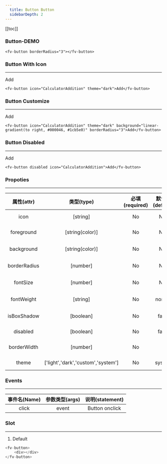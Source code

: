 ```yaml
---
  title: Button Button
  sidebarDepth: 2
---
```

  
[[toc]]

### Button-DEMO

<fv-button borderRadius="3"></fv-button>

```vue
<fv-button borderRadius="3"></fv-button>
```


### Button With Icon
---
<fv-button icon="CalculatorAddition" theme="dark">Add</fv-button>

```vue
<fv-button icon="CalculatorAddition" theme="dark">Add</fv-button>
```

### Button Customize
---
<fv-button icon="CalculatorAddition" theme="dark" background="linear-gradient(to right, #000046, #1cb5e0)" borderRadius="3">Add</fv-button>

```vue
<fv-button icon="CalculatorAddition" theme="dark" background="linear-gradient(to right, #000046, #1cb5e0)" borderRadius="3">Add</fv-button>
```

### Button Disabled
---
<fv-button disabled icon="CalculatorAddition">Add</fv-button>

```vue
<fv-button disabled icon="CalculatorAddition">Add</fv-button>
```

### Propoties
---
|  属性(attr)  |             类型(type)             | 必填(required) | 默认值(default) |    说明(statement)    |
|:------------:|:----------------------------------:|:--------------:|:---------------:|:---------------------:|
|     icon     |              [string]              |       No       |       N/A       | Icon with Fabric-Icon |
|  foreground  |          [string(color)]           |       No       |       N/A       |     Button 前景色     |
|  background  |          [string(color)]           |       No       |       N/A       |     Button 背景色     |
| borderRadius |              [number]              |       No       |       N/A       |    Button 圆角大小    |
|   fontSize   |              [number]              |       No       |       N/A       |    Button 字体大小    |
|  fontWeight  |              [string]              |       No       |     normal      |   Button 字体粗细度   |
| isBoxShadow  |             [boolean]              |       No       |      false      |   开启`Button`阴影    |
|   disabled   |             [boolean]              |       No       |      false      |    Disabled button    |
| borderWidth  |              [number]              |       No       |        2        |    Button 边框大小    |
|    theme     | ['light','dark','custom','system'] |       No       |     system      |     Custom theme      |

### Events
---
| 事件名(Name) | 参数类型(args) | 说明(statement) |
|:------------:|:--------------:|:---------------:|
|    click     |     event      | Button onclick  |

### Slot
---
1. Default

```javascript
<fv-button>
    <div></div>
</fv-button>
```